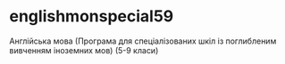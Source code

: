# englishmonspecial59
Англійська мова (Програма для спеціалізованих шкіл із поглибленим вивченням іноземних мов) (5-9 класи)
